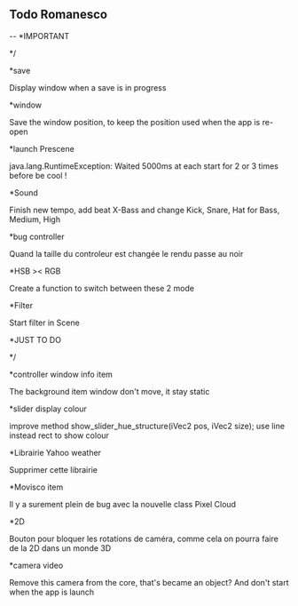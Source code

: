Todo Romanesco
--
--
*IMPORTANT

*/


*save

Display window when a save is in progress

*window

Save the window position, to keep the position used when the app is re-open

*launch Prescene

java.lang.RuntimeException: Waited 5000ms at each start for 2 or 3 times before be cool !

*Sound

Finish new tempo, add beat X-Bass and change Kick, Snare, Hat for Bass, Medium, High

*bug controller

Quand la taille du controleur est changée le rendu passe au noir

*HSB >< RGB

Create a function to switch between these 2 mode

*Filter

Start filter in Scene











*JUST TO DO

*/


*controller window info item

The background item window don't move, it stay static

*slider display colour

improve method show_slider_hue_structure(iVec2 pos, iVec2 size);
use line instead rect to show colour

*Librairie Yahoo weather

Supprimer cette librairie

*Movisco item

Il y a surement plein de bug avec la nouvelle class Pixel Cloud

*2D

Bouton pour bloquer les rotations de caméra, comme cela on pourra faire de la 2D dans un monde 3D

*camera video

Remove this camera from the core, that's became an object? And don't start when the app is launch
